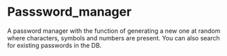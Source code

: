 # Passsword_manager

A password manager with the function of generating a new one at random where characters, symbols and numbers are present.
You can also search for existing passwords in the DB.
